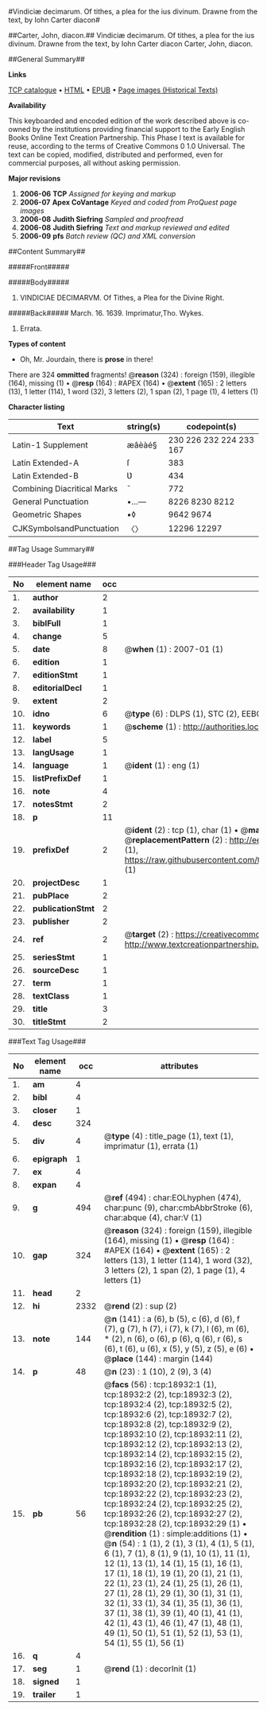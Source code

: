 #Vindiciæ decimarum. Of tithes, a plea for the ius divinum. Drawne from the text, by Iohn Carter diacon#

##Carter, John, diacon.##
Vindiciæ decimarum. Of tithes, a plea for the ius divinum. Drawne from the text, by Iohn Carter diacon
Carter, John, diacon.

##General Summary##

**Links**

[TCP catalogue](http://www.ota.ox.ac.uk/tcp/)  • 
[HTML](http://tei.it.ox.ac.uk/tcp/Texts-HTML/free/A18/A18051.html)  • 
[EPUB](http://tei.it.ox.ac.uk/tcp/Texts-EPUB/free/A18/A18051.epub) • 
[Page images (Historical Texts)](https://data.historicaltexts.jisc.ac.uk/view?pubId=eebo-99853545e&pageId=eebo-99853545e-18932-1)

**Availability**

This keyboarded and encoded edition of the
	       work described above is co-owned by the institutions
	       providing financial support to the Early English Books
	       Online Text Creation Partnership. This Phase I text is
	       available for reuse, according to the terms of Creative
	       Commons 0 1.0 Universal. The text can be copied,
	       modified, distributed and performed, even for
	       commercial purposes, all without asking permission.

**Major revisions**

1. __2006-06__ __TCP__ *Assigned for keying and markup*
1. __2006-07__ __Apex CoVantage__ *Keyed and coded from ProQuest page images*
1. __2006-08__ __Judith Siefring__ *Sampled and proofread*
1. __2006-08__ __Judith Siefring__ *Text and markup reviewed and edited*
1. __2006-09__ __pfs__ *Batch review (QC) and XML conversion*

##Content Summary##

#####Front#####

#####Body#####

1. VINDICIAE DECIMARVM. Of Tithes, a Plea for the Divine Right.

#####Back#####
March. 16. 1639. Imprimatur,Tho. Wykes.
1. Errata.

**Types of content**

  * Oh, Mr. Jourdain, there is **prose** in there!

There are 324 **ommitted** fragments! 
 @__reason__ (324) : foreign (159), illegible (164), missing (1)  •  @__resp__ (164) : #APEX (164)  •  @__extent__ (165) : 2 letters (13), 1 letter (114), 1 word (32), 3 letters (2), 1 span (2), 1 page (1), 4 letters (1)

**Character listing**


|Text|string(s)|codepoint(s)|
|---|---|---|
|Latin-1 Supplement|æâèàé§|230 226 232 224 233 167|
|Latin Extended-A|ſ|383|
|Latin Extended-B|Ʋ|434|
|Combining             Diacritical Marks|̄|772|
|General Punctuation|•…—|8226 8230 8212|
|Geometric Shapes|▪◊|9642 9674|
|CJKSymbolsandPunctuation|〈〉|12296 12297|

##Tag Usage Summary##

###Header Tag Usage###

|No|element name|occ|attributes|
|---|---|---|---|
|1.|__author__|2||
|2.|__availability__|1||
|3.|__biblFull__|1||
|4.|__change__|5||
|5.|__date__|8| @__when__ (1) : 2007-01 (1)|
|6.|__edition__|1||
|7.|__editionStmt__|1||
|8.|__editorialDecl__|1||
|9.|__extent__|2||
|10.|__idno__|6| @__type__ (6) : DLPS (1), STC (2), EEBO-CITATION (1), PROQUEST (1), VID (1)|
|11.|__keywords__|1| @__scheme__ (1) : http://authorities.loc.gov/ (1)|
|12.|__label__|5||
|13.|__langUsage__|1||
|14.|__language__|1| @__ident__ (1) : eng (1)|
|15.|__listPrefixDef__|1||
|16.|__note__|4||
|17.|__notesStmt__|2||
|18.|__p__|11||
|19.|__prefixDef__|2| @__ident__ (2) : tcp (1), char (1)  •  @__matchPattern__ (2) : ([0-9\-]+):([0-9IVX]+) (1), (.+) (1)  •  @__replacementPattern__ (2) : http://eebo.chadwyck.com/downloadtiff?vid=$1&page=$2 (1), https://raw.githubusercontent.com/textcreationpartnership/Texts/master/tcpchars.xml#$1 (1)|
|20.|__projectDesc__|1||
|21.|__pubPlace__|2||
|22.|__publicationStmt__|2||
|23.|__publisher__|2||
|24.|__ref__|2| @__target__ (2) : https://creativecommons.org/publicdomain/zero/1.0/ (1), http://www.textcreationpartnership.org/docs/. (1)|
|25.|__seriesStmt__|1||
|26.|__sourceDesc__|1||
|27.|__term__|1||
|28.|__textClass__|1||
|29.|__title__|3||
|30.|__titleStmt__|2||


###Text Tag Usage###

|No|element name|occ|attributes|
|---|---|---|---|
|1.|__am__|4||
|2.|__bibl__|4||
|3.|__closer__|1||
|4.|__desc__|324||
|5.|__div__|4| @__type__ (4) : title_page (1), text (1), imprimatur (1), errata (1)|
|6.|__epigraph__|1||
|7.|__ex__|4||
|8.|__expan__|4||
|9.|__g__|494| @__ref__ (494) : char:EOLhyphen (474), char:punc (9), char:cmbAbbrStroke (6), char:abque (4), char:V (1)|
|10.|__gap__|324| @__reason__ (324) : foreign (159), illegible (164), missing (1)  •  @__resp__ (164) : #APEX (164)  •  @__extent__ (165) : 2 letters (13), 1 letter (114), 1 word (32), 3 letters (2), 1 span (2), 1 page (1), 4 letters (1)|
|11.|__head__|2||
|12.|__hi__|2332| @__rend__ (2) : sup (2)|
|13.|__note__|144| @__n__ (141) : a (6), b (5), c (6), d (6), f (7), g (7), h (7), i (7), k (7), l (6), m (6), * (2), n (6), o (6), p (6), q (6), r (6), s (6), t (6), u (6), x (5), y (5), z (5), e (6)  •  @__place__ (144) : margin (144)|
|14.|__p__|48| @__n__ (23) : 1 (10), 2 (9), 3 (4)|
|15.|__pb__|56| @__facs__ (56) : tcp:18932:1 (1), tcp:18932:2 (2), tcp:18932:3 (2), tcp:18932:4 (2), tcp:18932:5 (2), tcp:18932:6 (2), tcp:18932:7 (2), tcp:18932:8 (2), tcp:18932:9 (2), tcp:18932:10 (2), tcp:18932:11 (2), tcp:18932:12 (2), tcp:18932:13 (2), tcp:18932:14 (2), tcp:18932:15 (2), tcp:18932:16 (2), tcp:18932:17 (2), tcp:18932:18 (2), tcp:18932:19 (2), tcp:18932:20 (2), tcp:18932:21 (2), tcp:18932:22 (2), tcp:18932:23 (2), tcp:18932:24 (2), tcp:18932:25 (2), tcp:18932:26 (2), tcp:18932:27 (2), tcp:18932:28 (2), tcp:18932:29 (1)  •  @__rendition__ (1) : simple:additions (1)  •  @__n__ (54) : 1 (1), 2 (1), 3 (1), 4 (1), 5 (1), 6 (1), 7 (1), 8 (1), 9 (1), 10 (1), 11 (1), 12 (1), 13 (1), 14 (1), 15 (1), 16 (1), 17 (1), 18 (1), 19 (1), 20 (1), 21 (1), 22 (1), 23 (1), 24 (1), 25 (1), 26 (1), 27 (1), 28 (1), 29 (1), 30 (1), 31 (1), 32 (1), 33 (1), 34 (1), 35 (1), 36 (1), 37 (1), 38 (1), 39 (1), 40 (1), 41 (1), 42 (1), 43 (1), 46 (1), 47 (1), 48 (1), 49 (1), 50 (1), 51 (1), 52 (1), 53 (1), 54 (1), 55 (1), 56 (1)|
|16.|__q__|4||
|17.|__seg__|1| @__rend__ (1) : decorInit (1)|
|18.|__signed__|1||
|19.|__trailer__|1||
